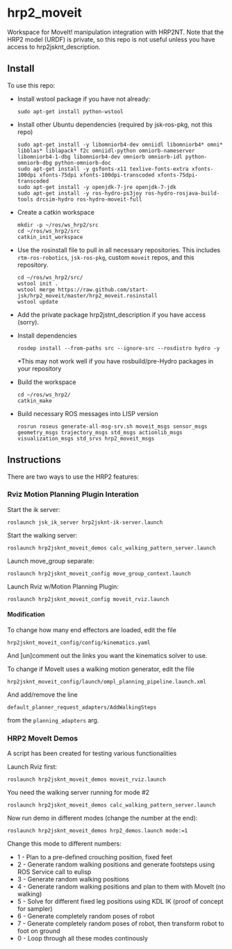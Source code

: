 hrp2_moveit
===========

Workspace for MoveIt! manipulation integration with HRP2NT. Note that the HRP2 model (URDF) is private, so this repo is not useful unless you have access to hrp2jsknt_description.

## Install

To use this repo:

* Install wstool package if you have not already:
    ```
    sudo apt-get install python-wstool
    ```

* Install other Ubuntu dependencies (required by jsk-ros-pkg, not this repo)
    ```	  
    sudo apt-get install -y libomniorb4-dev omniidl libomniorb4* omni* libblas* liblapack* f2c omniidl-python omniorb-nameserver libomniorb4-1-dbg libomniorb4-dev omniorb omniorb-idl python-omniorb-dbg python-omniorb-doc
    sudo apt-get install -y gsfonts-x11 texlive-fonts-extra xfonts-100dpi xfonts-75dpi xfonts-100dpi-transcoded xfonts-75dpi-transcoded
    sudo apt-get install -y openjdk-7-jre openjdk-7-jdk 
    sudo apt-get install -y ros-hydro-ps3joy ros-hydro-rosjava-build-tools drcsim-hydro ros-hydro-moveit-full
    ```

* Create a catkin workspace

    ```
    mkdir -p ~/ros/ws_hrp2/src
    cd ~/ros/ws_hrp2/src
    catkin_init_workspace
    ```

* Use the rosinstall file to pull in all necessary repositories.
  This includes ``rtm-ros-robotics``, ``jsk-ros-pkg``, custom ``moveit`` repos, and this repository.

    ```
    cd ~/ros/ws_hrp2/src/
    wstool init .
    wstool merge https://raw.github.com/start-jsk/hrp2_moveit/master/hrp2_moveit.rosinstall
    wstool update
    ```

* Add the private package hrp2jstnt_description if you have access (sorry).

* Install dependencies
    ```
    rosdep install --from-paths src --ignore-src --rosdistro hydro -y
    ```
    *This may not work well if you have rosbuild/pre-Hydro packages in your repository

* Build the workspace
  
    ```
    cd ~/ros/ws_hrp2/
    catkin_make
    ```

* Build necessary ROS messages into LISP version
    ```
    rosrun roseus generate-all-msg-srv.sh moveit_msgs sensor_msgs geometry_msgs trajectory_msgs std_msgs actionlib_msgs visualization_msgs std_srvs hrp2_moveit_msgs
    ```
  
## Instructions

There are two ways to use the HRP2 features:

### Rviz Motion Planning Plugin Interation

Start the ik server:
```
roslaunch jsk_ik_server hrp2jsknt-ik-server.launch 
```

Start the walking server:
```
roslaunch hrp2jsknt_moveit_demos calc_walking_pattern_server.launch 
```

Launch move_group separate:
```
roslaunch hrp2jsknt_moveit_config move_group_context.launch 
```

Launch Rviz w/Motion Planning Plugin:
```
roslaunch hrp2jsknt_moveit_config moveit_rviz.launch 
```

#### Modification

To change how many end effectors are loaded, edit the file
```
hrp2jsknt_moveit_config/config/kinematics.yaml
```
And [un]comment out the links you want the kinematics solver to use.

To change if MoveIt uses a walking motion generator, edit the file 
```
hrp2jsknt_moveit_config/launch/ompl_planning_pipeline.launch.xml
```
And add/remove the line
```
default_planner_request_adapters/AddWalkingSteps
```
from the ``planning_adapters`` arg.

### HRP2 MoveIt Demos

A script has been created for testing various functionalities

Launch Rviz first:
```
roslaunch hrp2jsknt_moveit_demos moveit_rviz.launch
```

You need the walking server running for mode #2
```
roslaunch hrp2jsknt_moveit_demos calc_walking_pattern_server.launch 
```

Now run demo in different modes (change the number at the end):
```
roslaunch hrp2jsknt_moveit_demos hrp2_demos.launch mode:=1
```

Change this mode to different numbers:

* 1 - Plan to a pre-defined crouching position, fixed feet
* 2 - Generate random walking positions and generate footsteps using ROS Service call to eulisp
* 3 - Generate random walking positions
* 4 - Generate random walking positions and plan to them with MoveIt (no walking)
* 5 - Solve for different fixed leg positions using KDL IK (proof of concept for sampler)
* 6 - Generate completely random poses of robot 
* 7 - Generate completely random poses of robot, then transform robot to foot on ground
* 0 - Loop through all these modes continously
